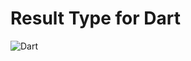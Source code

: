 # Result Type for Dart


![Dart](https://github.com/minikin/dart_result_type/workflows/Dart/badge.svg)
